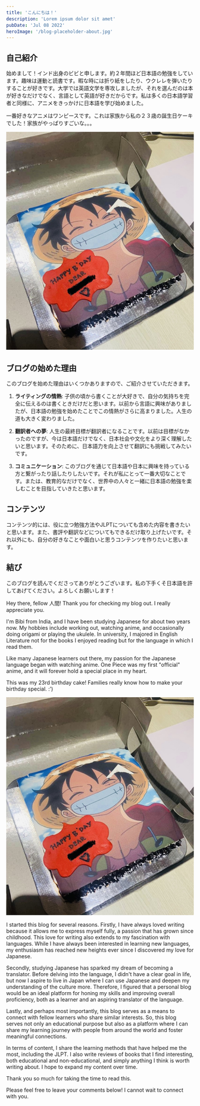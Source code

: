 ```yaml
---
title: 'こんにちは！'
description: 'Lorem ipsum dolor sit amet'
pubDate: 'Jul 08 2022'
heroImage: '/blog-placeholder-about.jpg'
---
```



## 自己紹介

始めまして！インド出身のビビと申します。約２年間ほど日本語の勉強をしています。趣味は運動と読書です。暇な時には折り紙をしたり、ウクレレを弾いたりすることが好きです。大学では英語文学を専攻しましたが、それを選んだのは本が好きなだけでなく、言語として英語が好きだからです。私は多くの日本語学習者と同様に、アニメをきっかけに日本語を学び始めました。

一番好きなアニメはワンピースです。これは家族から私の２３歳の誕生日ケーキでした！家族がやっぱりすごいな。。。

![img of one piece cake](../../assets/images/blog-1/cake.jpg)


## ブログの始めた理由

このブログを始めた理由はいくつかありますので、ご紹介させていただきます。

1. **ライティングの情熱**: 子供の頃から書くことが大好きで、自分の気持ちを完全に伝えるのは書くときだけだと思います。以前から言語に興味がありましたが、日本語の勉強を始めたことでこの情熱がさらに高まりました。人生の道も大きく変わりました。

2. **翻訳者への夢**: 人生の最終目標が翻訳者になることです。以前は目標がなかったのですが、今は日本語だけでなく、日本社会や文化をより深く理解したいと思います。そのために、日本語力を向上させて翻訳にも挑戦してみたいです。

3. **コミュニケーション**: このブログを通じて日本語や日本に興味を持っている方と繋がったり話したりしたいです。それが私にとって一番大切なことです。または、教育的なだけでなく、世界中の人々と一緒に日本語の勉強を楽しむことを目指していきたと思います。

## コンテンツ

コンテンツ的には、役に立つ勉強方法やJLPTについても含めた内容を書きたいと思います。また、書評や翻訳などについてもできるだけ取り上げたいです。それ以外にも、自分の好きなことや面白いと思うコンテンツを作りたいと思います。

## 結び

このブログを読んでくださってありがとうございます。私の下手くそ日本語を許してあげてください。よろしくお願いします！

Hey there, fellow 人間! Thank you for checking my blog out. I really appreciate you.

I'm Bibi from India, and I have been studying Japanese for about two years now. My hobbies include working out, watching anime, and occasionally doing origami or playing the ukulele. In university, I majored in English Literature not for the books I enjoyed reading but for the language in which I read them.

Like many Japanese learners out there, my passion for the Japanese language began with watching anime. One Piece was my first "official" anime, and it will forever hold a special place in my heart. 

This was my 23rd birthday cake! Families really know how to make your birthday special. :’)

![img of one piece cake](../../assets/images/blog-1/cake.jpg)

I started this blog for several reasons. Firstly, I have always loved writing because it allows me to express myself fully, a passion that has grown since childhood. This love for writing also extends to my fascination with languages. While I have always been interested in learning new languages, my enthusiasm has reached new heights ever since I discovered my love for Japanese. 

Secondly, studying Japanese has sparked my dream of becoming a translator. Before delving into the language, I didn't have a clear goal in life, but now I aspire to live in Japan where I can use Japanese and deepen my understanding of the culture more. Therefore, I figured that a personal blog would be an ideal platform for honing my skills and improving overall proficiency, both as a learner and an aspiring translator of the language.

Lastly, and perhaps most importantly, this blog serves as a means to connect with fellow learners who share similar interests. So, this blog serves not only an educational purpose but also as a platform where I can share my learning journey with people from around the world and foster meaningful connections. 

In terms of content, I share the learning methods that have helped me the most, including the JLPT. I also write reviews of books that I find interesting, both educational and non-educational, and simply anything I think is worth writing about. I hope to expand my content over time.

Thank you so much for taking the time to read this. 

Please feel free to leave your comments below! I cannot wait to connect with you.
